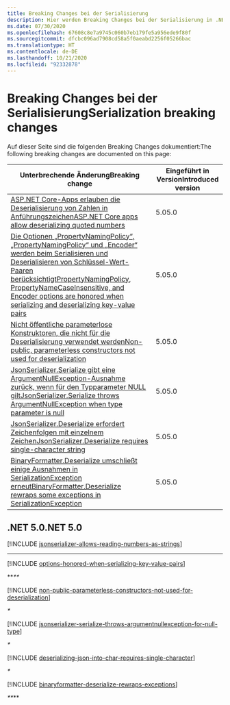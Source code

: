 ```yaml
---
title: Breaking Changes bei der Serialisierung
description: Hier werden Breaking Changes bei der Serialisierung in .NET Core und .NET 5.0 und höheren Versionen aufgeführt.
ms.date: 07/30/2020
ms.openlocfilehash: 67608c8e7a9745c060b7eb179fe5a956ede9f80f
ms.sourcegitcommit: dfcbc096ad7908cd58a5f0aeabd2256f05266bac
ms.translationtype: HT
ms.contentlocale: de-DE
ms.lasthandoff: 10/21/2020
ms.locfileid: "92332878"
---
```

# <a name="serialization-breaking-changes"></a><span data-ttu-id="4a096-103">Breaking Changes bei der Serialisierung</span><span class="sxs-lookup"><span data-stu-id="4a096-103">Serialization breaking changes</span></span>

<span data-ttu-id="4a096-104">Auf dieser Seite sind die folgenden Breaking Changes dokumentiert:</span><span class="sxs-lookup"><span data-stu-id="4a096-104">The following breaking changes are documented on this page:</span></span>

| <span data-ttu-id="4a096-105">Unterbrechende Änderung</span><span class="sxs-lookup"><span data-stu-id="4a096-105">Breaking change</span></span> | <span data-ttu-id="4a096-106">Eingeführt in Version</span><span class="sxs-lookup"><span data-stu-id="4a096-106">Introduced version</span></span> |
| - | - |
| [<span data-ttu-id="4a096-107">ASP.NET Core-Apps erlauben die Deserialisierung von Zahlen in Anführungszeichen</span><span class="sxs-lookup"><span data-stu-id="4a096-107">ASP.NET Core apps allow deserializing quoted numbers</span></span>](#aspnet-core-apps-allow-deserializing-quoted-numbers) | <span data-ttu-id="4a096-108">5.0</span><span class="sxs-lookup"><span data-stu-id="4a096-108">5.0</span></span> |
| [<span data-ttu-id="4a096-109">Die Optionen „PropertyNamingPolicy“, „PropertyNamingPolicy“ und „Encoder“ werden beim Serialisieren und Deserialisieren von Schlüssel-Wert-Paaren berücksichtigt</span><span class="sxs-lookup"><span data-stu-id="4a096-109">PropertyNamingPolicy, PropertyNameCaseInsensitive, and Encoder options are honored when serializing and deserializing key-value pairs</span></span>](#propertynamingpolicy-propertynamecaseinsensitive-and-encoder-options-are-honored-when-serializing-and-deserializing-key-value-pairs) | <span data-ttu-id="4a096-110">5.0</span><span class="sxs-lookup"><span data-stu-id="4a096-110">5.0</span></span> |
| [<span data-ttu-id="4a096-111">Nicht öffentliche parameterlose Konstruktoren, die nicht für die Deserialisierung verwendet werden</span><span class="sxs-lookup"><span data-stu-id="4a096-111">Non-public, parameterless constructors not used for deserialization</span></span>](#non-public-parameterless-constructors-not-used-for-deserialization) | <span data-ttu-id="4a096-112">5.0</span><span class="sxs-lookup"><span data-stu-id="4a096-112">5.0</span></span> |
| [<span data-ttu-id="4a096-113">JsonSerializer.Serialize gibt eine ArgumentNullException-Ausnahme zurück, wenn für den Typparameter NULL gilt</span><span class="sxs-lookup"><span data-stu-id="4a096-113">JsonSerializer.Serialize throws ArgumentNullException when type parameter is null</span></span>](#jsonserializerserialize-throws-argumentnullexception-when-type-parameter-is-null) | <span data-ttu-id="4a096-114">5.0</span><span class="sxs-lookup"><span data-stu-id="4a096-114">5.0</span></span> |
| [<span data-ttu-id="4a096-115">JsonSerializer.Deserialize erfordert Zeichenfolgen mit einzelnem Zeichen</span><span class="sxs-lookup"><span data-stu-id="4a096-115">JsonSerializer.Deserialize requires single-character string</span></span>](#jsonserializerdeserialize-requires-single-character-string) | <span data-ttu-id="4a096-116">5.0</span><span class="sxs-lookup"><span data-stu-id="4a096-116">5.0</span></span> |
| [<span data-ttu-id="4a096-117">BinaryFormatter.Deserialize umschließt einige Ausnahmen in SerializationException erneut</span><span class="sxs-lookup"><span data-stu-id="4a096-117">BinaryFormatter.Deserialize rewraps some exceptions in SerializationException</span></span>](#binaryformatterdeserialize-rewraps-some-exceptions-in-serializationexception) | <span data-ttu-id="4a096-118">5.0</span><span class="sxs-lookup"><span data-stu-id="4a096-118">5.0</span></span> |

## <a name="net-50"></a><span data-ttu-id="4a096-119">.NET 5.0</span><span class="sxs-lookup"><span data-stu-id="4a096-119">.NET 5.0</span></span>

[!INCLUDE [jsonserializer-allows-reading-numbers-as-strings](../../../includes/core-changes/serialization/5.0/jsonserializer-allows-reading-numbers-as-strings.md)]

***

[!INCLUDE [options-honored-when-serializing-key-value-pairs](../../../includes/core-changes/serialization/5.0/options-honored-when-serializing-key-value-pairs.md)]

<span data-ttu-id="4a096-120">\*\*_</span><span class="sxs-lookup"><span data-stu-id="4a096-120">\*\*_</span></span>

[!INCLUDE [non-public-parameterless-constructors-not-used-for-deserialization](../../../includes/core-changes/serialization/5.0/non-public-parameterless-constructors-not-used-for-deserialization.md)]

_*_

[!INCLUDE [jsonserializer-serialize-throws-argumentnullexception-for-null-type](../../../includes/core-changes/serialization/5.0/jsonserializer-serialize-throws-argumentnullexception-for-null-type.md)]

_*_

[!INCLUDE [deserializing-json-into-char-requires-single-character](../../../includes/core-changes/serialization/5.0/deserializing-json-into-char-requires-single-character.md)]

_*_

[!INCLUDE [binaryformatter-deserialize-rewraps-exceptions](../../../includes/core-changes/serialization/5.0/binaryformatter-deserialize-rewraps-exceptions.md)]

<span data-ttu-id="4a096-121">_\*\*</span><span class="sxs-lookup"><span data-stu-id="4a096-121">_\*\*</span></span>
